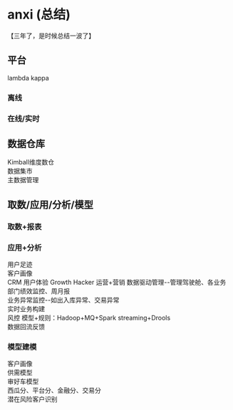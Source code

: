 # anxi (总结)  
【三年了，是时候总结一波了】

## 平台
lambda kappa  
### 离线
### 在线/实时

## 数据仓库
Kimball维度数仓  
数据集市  
主数据管理  

## 取数/应用/分析/模型  
### 取数+报表

### 应用+分析
用户足迹  
客户画像  
CRM 用户体验  Growth Hacker
运营+营销
数据驱动管理--管理驾驶舱、各业务部门绩效监控、周月报   
业务异常监控--如出入库异常、交易异常  
实时业务构建  
风控  模型+规则：Hadoop+MQ+Spark streaming+Drools  
数据回流反馈
### 模型建模
客户画像  
供需模型  
审好车模型  
西瓜分、平台分、金融分、交易分  
潜在风险客户识别  

